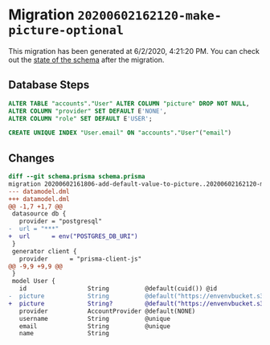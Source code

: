 # Migration `20200602162120-make-picture-optional`

This migration has been generated at 6/2/2020, 4:21:20 PM.
You can check out the [state of the schema](./schema.prisma) after the migration.

## Database Steps

```sql
ALTER TABLE "accounts"."User" ALTER COLUMN "picture" DROP NOT NULL,
ALTER COLUMN "provider" SET DEFAULT E'NONE',
ALTER COLUMN "role" SET DEFAULT E'USER';

CREATE UNIQUE INDEX "User.email" ON "accounts"."User"("email")
```

## Changes

```diff
diff --git schema.prisma schema.prisma
migration 20200602161806-add-default-value-to-picture..20200602162120-make-picture-optional
--- datamodel.dml
+++ datamodel.dml
@@ -1,7 +1,7 @@
 datasource db {
   provider = "postgresql"
-  url = "***"
+  url      = env("POSTGRES_DB_URI")
 }
 generator client {
   provider      = "prisma-client-js"
@@ -9,9 +9,9 @@
 }
 model User {
   id                 String          @default(cuid()) @id
-  picture            String          @default("https://envenvbucket.s3.eu-west-3.amazonaws.com/defaults/default-profile-picture.png")
+  picture            String?         @default("https://envenvbucket.s3.eu-west-3.amazonaws.com/defaults/default-profile-picture.png")
   provider           AccountProvider @default(NONE)
   username           String          @unique
   email              String          @unique
   name               String
```
